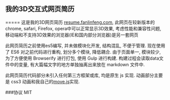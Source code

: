 
## 我的3D交互式网页简历
=====
这是我的3D网页简历 [resume.fanlinfeng.com](http://resume.fanlinfeng.com), 此网页在较新版本的chrome, safari, Firefox, opera中可以正常显示3D效果, 考虑性能和兼容性问题, 移动端和不支持3D效果的浏览器(IE和国内部分浏览器)是另一套网页


此网页简历之前使用es5编写, 并未做模块化开发, 结构混乱, 不便于管理. 现在使用了 ES6 对之前代码进行重构, 划分多个模块, 降低耦合. 由于页面单一, 模块较少, 为了方便使用 Browserify 进行打包, 使用 Gulp 进行构建. 构建过程会读取data文件中的变量, 有大篇幅文字的地方单独抽离出来放在 markdown 文件中.

此网页简历代码部分未引入任何第三方框架或库, 均是原生 js 实现. 动画部分主要是 css3 动画和我自己的[move.js](https://github.com/flfwzgl/move)实现.

###协议
MIT
